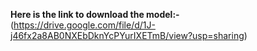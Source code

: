 **Here is the link to download the model:-** (https://drive.google.com/file/d/1J-j46fx2a8AB0NXEbDknYcPYurIXETmB/view?usp=sharing)

